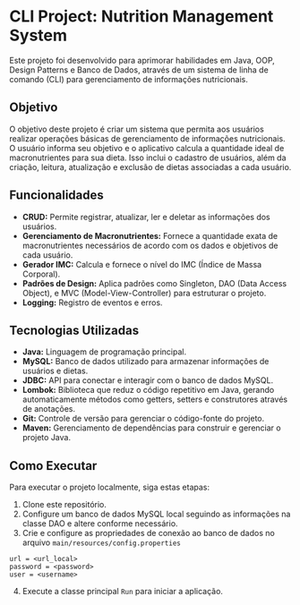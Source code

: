 # CLI Project: Nutrition Management System
Este projeto foi desenvolvido para aprimorar habilidades em Java, OOP, Design Patterns e Banco de Dados, 
através de um sistema de linha de comando (CLI) para gerenciamento de informações nutricionais.

## Objetivo

O objetivo deste projeto é criar um sistema que permita aos usuários realizar operações básicas de gerenciamento de informações nutricionais. 
O usuário informa seu objetivo e o aplicativo calcula a quantidade ideal de macronutrientes para sua dieta. Isso inclui o cadastro de usuários, além da criação, leitura, atualização e exclusão de dietas associadas a cada usuário.

## Funcionalidades

- **CRUD:** Permite registrar, atualizar, ler e deletar as informações dos usuários.
- **Gerenciamento de Macronutrientes:** Fornece a quantidade exata de macronutrientes necessários de acordo com os dados e objetivos de cada usuário.
- **Gerador IMC:** Calcula e fornece o nível do IMC (Índice de Massa Corporal).
- **Padrões de Design:** Aplica padrões como Singleton, DAO (Data Access Object), e MVC (Model-View-Controller) para estruturar o projeto.
- **Logging:** Registro de eventos e erros.

## Tecnologias Utilizadas

- **Java:** Linguagem de programação principal.
- **MySQL:** Banco de dados utilizado para armazenar informações de usuários e dietas.
- **JDBC:** API para conectar e interagir com o banco de dados MySQL.
- **Lombok:** Biblioteca que reduz o código repetitivo em Java, gerando automaticamente métodos como getters, setters e construtores através de anotações.
- **Git:** Controle de versão para gerenciar o código-fonte do projeto.
- **Maven:** Gerenciamento de dependências para construir e gerenciar o projeto Java.

## Como Executar

Para executar o projeto localmente, siga estas etapas:

1. Clone este repositório.
2. Configure um banco de dados MySQL local seguindo as informações na classe DAO e altere conforme necessário.
3. Crie e configure as propriedades de conexão ao banco de dados no arquivo `main/resources/config.properties`
```
url = <url_local>
password = <password>
user = <username>
```
4. Execute a classe principal `Run` para iniciar a aplicação.

